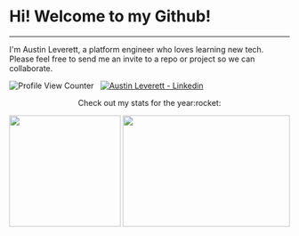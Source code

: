 # Hi! Welcome to my Github!
---
I'm Austin Leverett, a platform engineer who loves learning new tech.<br> 
Please feel free to send me an invite to a repo or project so we can collaborate. 

![Profile View Counter](https://komarev.com/ghpvc/?username=miliaus)&nbsp;&nbsp;
[![Austin Leverett - Linkedin](https://img.shields.io/badge/Austin_Leverett-Linkedin-blue?logo=LinkedIn&logoColor=white)](https://www.linkedin.com/in/all09/)



<p align="center">
Check out my stats for the year:rocket:

<img src="https://github-readme-stats.vercel.app/api?username=miliaus&show_icons=true" height="200"></a>
<img src="https://github-readme-stats.vercel.app/api/top-langs/?username=miliaus" height="200" width="300"></a>
</p>



